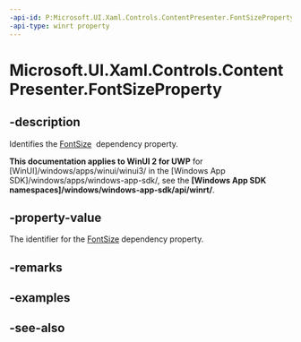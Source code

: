 ```yaml
---
-api-id: P:Microsoft.UI.Xaml.Controls.ContentPresenter.FontSizeProperty
-api-type: winrt property
---
```


<!-- Property syntax
public Windows.UI.Xaml.DependencyProperty FontSizeProperty { get; }
-->

# Microsoft.UI.Xaml.Controls.ContentPresenter.FontSizeProperty

## -description
Identifies the [FontSize](contentpresenter_fontsize.md)  dependency property.

**This documentation applies to WinUI 2 for UWP** for [WinUI]/windows/apps/winui/winui3/ in the [Windows App SDK]/windows/apps/windows-app-sdk/, see the **[Windows App SDK namespaces]/windows/windows-app-sdk/api/winrt/**.

## -property-value
The identifier for the [FontSize](contentpresenter_fontsize.md) dependency property.

## -remarks

## -examples

## -see-also
